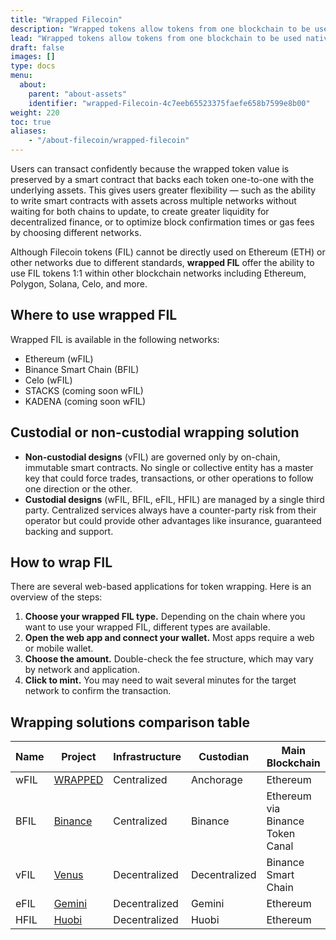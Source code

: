 ```yaml
---
title: "Wrapped Filecoin"
description: "Wrapped tokens allow tokens from one blockchain to be used natively on another chain."
lead: "Wrapped tokens allow tokens from one blockchain to be used natively on another chain. The wrapping process usually involves locking the original tokens in a smart contract, which then mints an equivalent amount of wrapped tokens on another blockchain."
draft: false
images: []
type: docs
menu:
  about:
    parent: "about-assets"
    identifier: "wrapped-Filecoin-4c7eeb65523375faefe658b7599e8b00"
weight: 220
toc: true
aliases:
    - "/about-filecoin/wrapped-filecoin"
---
```


Users can transact confidently because the wrapped token value is preserved by a smart contract that backs each token one-to-one with the underlying assets. This gives users greater flexibility — such as the ability to write smart contracts with assets across multiple networks without waiting for both chains to update, to create greater liquidity for decentralized finance, or to optimize block confirmation times or gas fees by choosing different networks.

Although Filecoin tokens (FIL) cannot be directly used on Ethereum (ETH) or other networks due to different standards, **wrapped FIL** offer the ability to use FIL tokens 1:1 within other blockchain networks including Ethereum, Polygon, Solana, Celo, and more.

## Where to use wrapped FIL

Wrapped FIL is available in the following networks:

- Ethereum (wFIL)
- Binance Smart Chain (BFIL)
- Celo (wFIL)
- STACKS (coming soon wFIL)
- KADENA (coming soon wFIL)

## Custodial or non-custodial wrapping solution

- **Non-custodial designs** (vFIL) are governed only by on-chain, immutable smart contracts. No single or collective entity has a master key that could force trades, transactions, or other operations to follow one direction or the other.
- **Custodial designs** (wFIL, BFIL, eFIL, HFIL) are managed by a single third party. Centralized services always have a counter-party risk from their operator but could provide other advantages like insurance, guaranteed backing and support.

## How to wrap FIL

There are several web-based applications for token wrapping. Here is an overview of the steps:

1. **Choose your wrapped FIL type.** Depending on the chain where you want to use your wrapped FIL, different types are available.
2. **Open the web app and connect your wallet.** Most apps require a web or mobile wallet.
3. **Choose the amount.** Double-check the fee structure, which may vary by network and application.
4. **Click to mint.** You may need to wait several minutes for the target network to confirm the transaction.

## Wrapping solutions comparison table

| **Name** | **Project** | **Infrastructure** | **Custodian** | **Main Blockchain**              |
|----------|-------------|--------------------|---------------|----------------------------------|
| wFIL     | [WRAPPED](https://www.wrapped.com/)     | Centralized        | Anchorage     | Ethereum                         |
| BFIL     | [Binance](https://www.binance.com/)     | Centralized        | Binance       | Ethereum via Binance Token Canal |
| vFIL     | [Venus](https://www.venus.io/)          | Decentralized      | Decentralized | Binance Smart Chain              |
| eFIL     | [Gemini](https://www.gemini.com/)       | Decentralized      | Gemini        | Ethereum                         |
| HFIL     | [Huobi](https://www.huobi.com/)         | Decentralized      | Huobi         | Ethereum                         |
